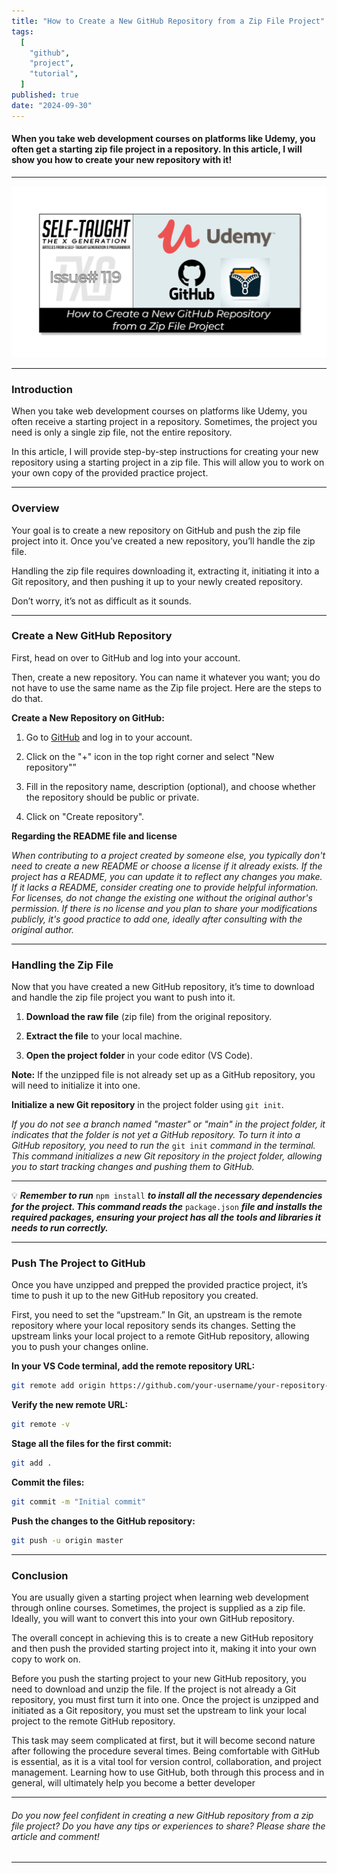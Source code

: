 ```yaml
---
title: "How to Create a New GitHub Repository from a Zip File Project"
tags:
  [
    "github",
    "project",
    "tutorial",
  ]
published: true
date: "2024-09-30"
---
```


#### When you take web development courses on platforms like Udemy, you often get a starting zip file project in a repository. In this article, I will show you how to create your new repository with it!

---

![TN-TXG-119](img/09-30-24/TN-TXG-119.png)

---

### Introduction

When you take web development courses on platforms like Udemy, you often receive a starting project in a repository. Sometimes, the project you need is only a single zip file, not the entire repository.

In this article, I will provide step-by-step instructions for creating your new repository using a starting project in a zip file. This will allow you to work on your own copy of the provided practice project.

---

### Overview

Your goal is to create a new repository on GitHub and push the zip file project into it. Once you’ve created a new repository, you’ll handle the zip file.

Handling the zip file requires downloading it, extracting it, initiating it into a Git repository, and then pushing it up to your newly created repository.

Don’t worry, it’s not as difficult as it sounds.

---

### Create a New GitHub Repository

First, head on over to GitHub and log into your account.

Then, create a new repository. You can name it whatever you want; you do not have to use the same name as the Zip file project. Here are the steps to do that.

**Create a New Repository on GitHub:**

1. Go to [GitHub](https://github.com) and log in to your account.
    
2. Click on the "+" icon in the top right corner and select "New repository"”
    
3. Fill in the repository name, description (optional), and choose whether the repository should be public or private.
    
4. Click on "Create repository".
    

**Regarding the README file and license**

*When contributing to a project created by someone else, you typically don't need to create a new README or choose a license if it already exists. If the project has a README, you can update it to reflect any changes you make. If it lacks a README, consider creating one to provide helpful information. For licenses, do not change the existing one without the original author's permission. If there is no license and you plan to share your modifications publicly, it's good practice to add one, ideally after consulting with the original author.*

---

### Handling the Zip File

Now that you have created a new GitHub repository, it’s time to download and handle the zip file project you want to push into it.

1. **Download the raw file** (zip file) from the original repository.
    
2. **Extract the file** to your local machine.
    
3. **Open the project folder** in your code editor (VS Code).
    

**Note:** If the unzipped file is not already set up as a GitHub repository, you will need to initialize it into one.

**Initialize a new Git repository** in the project folder using `git init`.

*If you do not see a branch named "master" or "main" in the project folder, it indicates that the folder is not yet a GitHub repository. To turn it into a GitHub repository, you need to run the* `git init` *command in the terminal. This command initializes a new Git repository in the project folder, allowing you to start tracking changes and pushing them to GitHub.*

---

💡 ***Remember to run*** `npm install` ***to install all the necessary dependencies for the project. This command reads the*** `package.json` ***file and installs the required packages, ensuring your project has all the tools and libraries it needs to run correctly.***

---

### Push The Project to GitHub

Once you have unzipped and prepped the provided practice project, it’s time to push it up to the new GitHub repository you created.

First, you need to set the “upstream.” In Git, an upstream is the remote repository where your local repository sends its changes. Setting the upstream links your local project to a remote GitHub repository, allowing you to push your changes online.

**In your VS Code terminal, add the remote repository URL:**

```bash
git remote add origin https://github.com/your-username/your-repository-name.git
```

**Verify the new remote URL:**

```bash
git remote -v
```

**Stage all the files for the first commit:**

```bash
git add .
```

**Commit the files:**

```bash
git commit -m "Initial commit"
```

**Push the changes to the GitHub repository:**

```bash
git push -u origin master
```

---

### Conclusion

You are usually given a starting project when learning web development through online courses. Sometimes, the project is supplied as a zip file. Ideally, you will want to convert this into your own GitHub repository.

The overall concept in achieving this is to create a new GitHub repository and then push the provided starting project into it, making it into your own copy to work on.

Before you push the starting project to your new GitHub repository, you need to download and unzip the file. If the project is not already a Git repository, you must first turn it into one. Once the project is unzipped and initiated as a Git repository, you must set the upstream to link your local project to the remote GitHub repository.

This task may seem complicated at first, but it will become second nature after following the procedure several times. Being comfortable with GitHub is essential, as it is a vital tool for version control, collaboration, and project management. Learning how to use GitHub, both through this process and in general, will ultimately help you become a better developer

---

###### *Do you now feel confident in creating a new GitHub repository from a zip file project? Do you have any tips or experiences to share? Please share the article and comment!*

---
